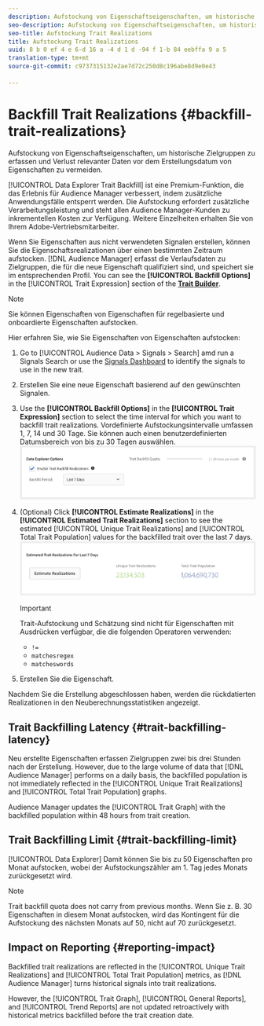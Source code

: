 ```yaml
---
description: Aufstockung von Eigenschaftseigenschaften, um historische Zielgruppen zu erfassen und Verlust relevanter Daten vor dem Erstellungsdatum von Eigenschaften zu vermeiden.
seo-description: Aufstockung von Eigenschaftseigenschaften, um historische Zielgruppen zu erfassen und Verlust relevanter Daten vor dem Erstellungsdatum von Eigenschaften zu vermeiden.
seo-title: Aufstockung Trait Realizations
title: Aufstockung Trait Realizations
uuid: 8 b 0 ef 4 e 6-d 16 a -4 d 1 d -94 f 1-b 84 eebffa 9 a 5
translation-type: tm+mt
source-git-commit: c9737315132e2ae7d72c250d8c196abe8d9e0e43

---
```



# Backfill Trait Realizations {#backfill-trait-realizations}

Aufstockung von Eigenschaftseigenschaften, um historische Zielgruppen zu erfassen und Verlust relevanter Daten vor dem Erstellungsdatum von Eigenschaften zu vermeiden.

[!UICONTROL Data Explorer Trait Backfill] ist eine Premium-Funktion, die das Erlebnis für Audience Manager verbessert, indem zusätzliche Anwendungsfälle entsperrt werden. Die Aufstockung erfordert zusätzliche Verarbeitungsleistung und steht allen Audience Manager-Kunden zu inkrementellen Kosten zur Verfügung. Weitere Einzelheiten erhalten Sie von Ihrem Adobe-Vertriebsmitarbeiter.

Wenn Sie Eigenschaften aus nicht verwendeten Signalen erstellen, können Sie die Eigenschaftsrealizationen über einen bestimmten Zeitraum aufstocken. [!DNL Audience Manager] erfasst die Verlaufsdaten zu Zielgruppen, die für die neue Eigenschaft qualifiziert sind, und speichert sie im entsprechenden Profil. You can see the **[!UICONTROL Backfill Options]** in the [!UICONTROL Trait Expression] section of the **[Trait Builder](../../features/traits/about-trait-builder.md)**.

>[!NOTE]
>
>Sie können Eigenschaften von Eigenschaften für regelbasierte und onboardierte Eigenschaften aufstocken.

Hier erfahren Sie, wie Sie Eigenschaften von Eigenschaften aufstocken:

1. Go to [!UICONTROL Audience Data > Signals > Search] amd run a Signals Search or use the [Signals Dashboard](../../features/data-explorer/data-explorer-signals-dashboard.md) to identify the signals to use in the new trait.
1. Erstellen Sie eine neue Eigenschaft basierend auf den gewünschten Signalen.
1. Use the **[!UICONTROL Backfill Options]** in the **[!UICONTROL Trait Expression]** section to select the time interval for which you want to backfill trait realizations. Vordefinierte Aufstockungsintervalle umfassen 1, 7, 14 und 30 Tage. Sie können auch einen benutzerdefinierten Datumsbereich von bis zu 30 Tagen auswählen.
   ![](assets/signals-trait-backfill.png)
1. (Optional) Click **[!UICONTROL Estimate Realizations]** in the **[!UICONTROL Estimated Trait Realizations]** section to see the estimated [!UICONTROL Unique Trait Realizations] and [!UICONTROL Total Trait Population] values for the backfilled trait over the last 7 days.
   ![](assets/estimate-trait-realizations.png)
   >[!IMPORTANT]
   >
   >Trait-Aufstockung und Schätzung sind nicht für Eigenschaften mit Ausdrücken verfügbar, die die folgenden Operatoren verwenden:
   >    * `!=`
   >    * `matchesregex`
   >    * `matcheswords`

1. Erstellen Sie die Eigenschaft.

Nachdem Sie die Erstellung abgeschlossen haben, werden die rückdatierten Realizationen in den Neuberechnungsstatistiken angezeigt.

## Trait Backfilling Latency {#trait-backfilling-latency}

Neu erstellte Eigenschaften erfassen Zielgruppen zwei bis drei Stunden nach der Erstellung. However, due to the large volume of data that [!DNL Audience Manager] performs on a daily basis, the backfilled population is not immediately reflected in the [!UICONTROL Unique Trait Realizations] and [!UICONTROL Total Trait Population] graphs.

Audience Manager updates the [!UICONTROL Trait Graph] with the backfilled population within 48 hours from trait creation.

## Trait Backfilling Limit {#trait-backfilling-limit}

[!UICONTROL Data Explorer] Damit können Sie bis zu 50 Eigenschaften pro Monat aufstocken, wobei der Aufstockungszähler am 1. Tag jedes Monats zurückgesetzt wird.

>[!NOTE]
>
>Trait backfill quota does not carry from previous months. Wenn Sie z. B. 30 Eigenschaften in diesem Monat aufstocken, wird das Kontingent für die Aufstockung des nächsten Monats auf 50, nicht auf 70 zurückgesetzt.

## Impact on Reporting {#reporting-impact}

Backfilled trait realizations are reflected in the [!UICONTROL Unique Trait Realizations] and [!UICONTROL Total Trait Population] metrics, as [!DNL Audience Manager] turns historical signals into trait realizations.

However, the [!UICONTROL Trait Graph], [!UICONTROL General Reports], and [!UICONTROL Trend Reports] are not updated retroactively with historical metrics backfilled before the trait creation date.